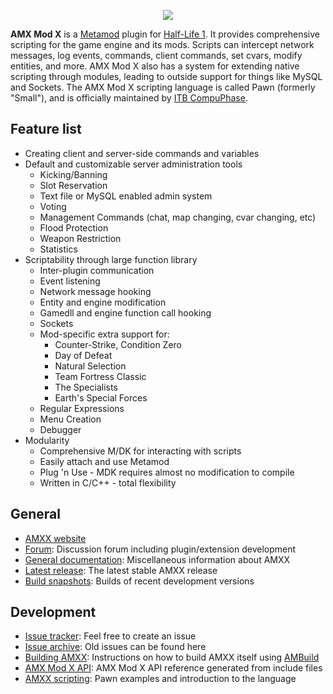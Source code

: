 
<p align="center">
 <img src="https://github.com/alliedmodders/amxmodx/blob/master/editor/studio/AMXXLarge.bmp"/>
</p>

**AMX Mod X** is a [Metamod](https://github.com/jkivilin/metamod-p) plugin for [Half-Life 1](https://github.com/ValveSoftware/halflife). It provides comprehensive scripting for the game engine and its mods. Scripts can intercept network messages, log events, commands, client commands, set cvars, modify entities, and more. AMX Mod X also has a system for extending native scripting through modules, leading to outside support for things like MySQL and Sockets. The AMX Mod X scripting language is called Pawn (formerly "Small"), and is officially maintained by [ITB CompuPhase](https://github.com/compuphase/pawn).

Feature list
------------
- Creating client and server-side commands and variables
- Default and customizable server administration tools
  - Kicking/Banning
  - Slot Reservation
  - Text file or MySQL enabled admin system
  - Voting
  - Management Commands (chat, map changing, cvar changing, etc)
  - Flood Protection
  - Weapon Restriction
  - Statistics
- Scriptability through large function library
  - Inter-plugin communication
  - Event listening
  - Network message hooking
  - Entity and engine modification
  - Gamedll and engine function call hooking
  - Sockets
  - Mod-specific extra support for:
      - Counter-Strike, Condition Zero
      - Day of Defeat
      - Natural Selection
      - Team Fortress Classic
      - The Specialists
      - Earth's Special Forces
  - Regular Expressions
  - Menu Creation
  - Debugger
- Modularity
  - Comprehensive M/DK for interacting with scripts
  - Easily attach and use Metamod
  - Plug 'n Use - MDK requires almost no modification to compile
  - Written in C/C++ - total flexibility

General
-------
- [AMXX website](http://www.amxmodx.org/)
- [Forum](https://forums.alliedmods.net/forumdisplay.php?f=3): Discussion forum including plugin/extension development
- [General documentation](https://wiki.alliedmods.net/Category:Documentation_%28AMX_Mod_X%29): Miscellaneous information about AMXX
- [Latest release](http://www.amxmodx.org/downloads.php): The latest stable AMXX release
- [Build snapshots](http://www.amxmodx.org/snapshots.php): Builds of recent development versions
 
Development
-----------
- [Issue tracker](https://github.com/voed/amxmodx/issues): Feel free to create an issue
- [Issue archive](https://bugs.alliedmods.net/describecomponents.cgi?product=AMX%20Mod%20X): Old issues can be found here
- [Building AMXX](https://wiki.alliedmods.net/Building_AMX_Mod_X): Instructions on how to build AMXX itself using [AMBuild](https://github.com/alliedmodders/ambuild)
- [AMX Mod X API](https://amxmodx.org/api/): AMX Mod X API reference generated from include files
- [AMXX scripting](https://wiki.alliedmods.net/Category:Scripting_(AMX_Mod_X)): Pawn examples and introduction to the language
